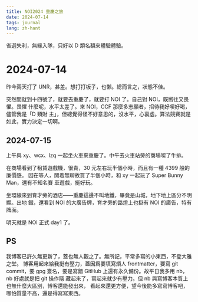 ```yaml
---
title: NOI2024 重慶之旅
date: 2024-07-14
tags: journal
lang: zh-hant
---
```


省選失利，無緣入隊，只好以 D 類名額來體驗體驗。

# 2024-07-14

昨今兩天打了 UNR，甚差。想打打板子，也懶。總而言之，狀態不佳。

突然間就到十四號了，就要去重慶了，就要打 NOI 了。自己對 NOI，既嚮往又畏懼。畏懼
什麼呢，水平太差了。來 NOI，CCF 那麼多志願者，招待我好喫好喝，儘管我是「D 類財
主」，但總覺得怪不好意思的，沒水平，心裏虛。算法競賽就是如此，實力決定一切啊。

## 2024-07-15

上午與 xy、wcx、lzq 一起坐火車來重慶了。中午去火車站旁的商場喫了牛排。

在商場看到了租賃遊戲機，很貴，30 元左右玩半個小時，而且有一種 4399 般的廉價感。
因在等人，閒着無聊故買了半個小時，和 xy 一起玩了 Super Bunny Man，還有不知名賽
車遊戲，挺好玩。

坐環線來到育才旁的酒店——重慶這邊不叫地鐵，畢竟是山城，地下地上區分不明顯。出地
鐵，還看到 NOI 的大廣告牌，育才旁的路燈上也掛有 NOI 的廣告，特有牌面。

明天就是 NOI 正式 day1 了。

## PS

我博客已許久無更新了，蓋也無人觀之了。無所記，平常多寫的小東西，不登大雅之堂。
博客用起來給我挺有壓力，蓋因爲要填寫煩人 frontmatter，要寫 git commit，要 gpg
簽名，要是寫錯 GitHub 上還有永久備份。故平日我多用 nb，nb 好處就是把 git 操作隱
藏起來了，寫起來就少有壓力。但 nb 與寫博客本質上也無什麼大區別，博客還能發出來，
看起來還更方便，望今後能多寫寫博客吧，哪怕質量不高，還是得寫寫東西。
